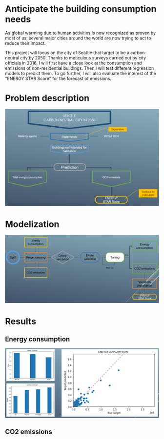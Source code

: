 # Anticipate the building consumption needs

As global warming due to human activities is now recognized as proven by most of us, several major cities around the world are now trying to act to reduce their impact.

This project will focus on the city of Seattle that target to be a carbon-neutral city by 2050. Thanks to meticulous surveys carried out by city officials in 2016, I will first have a close look at the consumption and emissions of non-residential buildings. Then I will test different regression models to predict them. To go further, I will also evaluate the interest of the "ENERGY STAR Score" for the forecast of emissions.

# Problem description

<img src="https://raw.githubusercontent.com/jamesbarthelemy/images/main/p3_desc.png" width="800">

# Modelization

<img src="https://raw.githubusercontent.com/jamesbarthelemy/images/main/p3_model.png" width="800">

# Results

## Energy consumption

<img src="https://raw.githubusercontent.com/jamesbarthelemy/images/main/p3_res_energy.png" width="800">

## CO2 emissions

